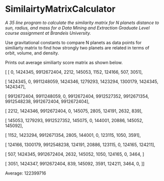 # SimilairtyMatrixCalculator
*A 35 line program to calculate the similarity matrix for N planets distance to sun, radius, and mass for a Data Mining and Extraction Graduate Level course assignment at Brandeis University.*

Use gravitational constants to compare N planets as data points for similiarty matrix to find how strongly two planets are related in terms of orbit, volume, and density. 

Prints out average similiarty score matrix as shown below.

[ [ 0, 1424345, 9912672404, 2212, 145053, 1152, 124166, 507, 3051],

[ 1424345, 0, 9911248059, 1424346, 1279293, 1423294, 1300179, 1424345, 1424347],

[ 9912672404, 9911248059, 0, 9912672404, 9912527352, 9912671354, 9912548238, 9912672404, 9912672404],

[ 2212, 1424346, 9912672404, 0, 145075, 2805, 124191, 2632, 839],

[ 145053, 1279293, 9912527352, 145075, 0, 144001, 20886, 145052, 145092],

[ 1152, 1423294, 9912671354, 2805, 144001, 0, 123115, 1050, 3591],

[ 124166, 1300179, 9912548238, 124191, 20886, 123115, 0, 124165, 124211],

[ 507, 1424345, 9912672404, 2632, 145052, 1050, 124165, 0, 3464,  ]

[ 3051, 1424347, 9912672404, 839, 145092, 3591, 124211, 3464, 0,  ]]

Average: 122399716
